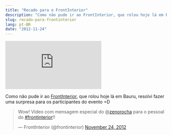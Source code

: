```yaml
---
title: "Recado para o FrontInterior"
description: "Como não pude ir ao FrontInterior, que rolou hoje lá em Bauru, resolvi fazer uma surpresa para os participantes do evento =D"
slug: recado-para-frontinterior
lang: pt-BR
date: "2012-11-24"
---
```


<div class="iframe-wrap">
  <iframe src="https://www.youtube.com/embed/7qwpNEreMo4" frameborder="0" allowfullscreen="true">
  </iframe>
</div>

<p>Como não pude ir ao <a href="http://frontinterior.com.br">FrontInterior</a>, que rolou hoje lá em Bauru, resolvi fazer uma surpresa para os participantes do evento =D</p>

<blockquote class="twitter-tweet" data-theme="dark"><p>Wow! Vídeo com mensagem especial do @<a href="https://twitter.com/zenorocha">zenorocha</a> para o pessoal do <a href="https://twitter.com/search/%23frontinterior">#frontinterior</a>!!</p>&mdash; FrontInterior (@frontinterior) <a href="https://twitter.com/frontinterior/status/272392890091720704" data-datetime="2012-11-24T17:35:00+00:00">November 24, 2012</a></blockquote>
<script src="//platform.twitter.com/widgets.js" charset="utf-8"></script>
